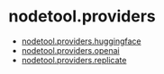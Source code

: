 # nodetool.providers

- [nodetool.providers.huggingface](nodetool/providers/huggingface.md)
- [nodetool.providers.openai](nodetool/providers/openai.md)
- [nodetool.providers.replicate](nodetool/providers/replicate.md)

